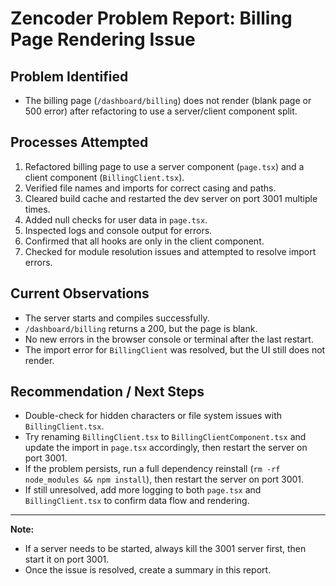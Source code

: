 # Zencoder Problem Report: Billing Page Rendering Issue

## Problem Identified
- The billing page (`/dashboard/billing`) does not render (blank page or 500 error) after refactoring to use a server/client component split.

## Processes Attempted
1. Refactored billing page to use a server component (`page.tsx`) and a client component (`BillingClient.tsx`).
2. Verified file names and imports for correct casing and paths.
3. Cleared build cache and restarted the dev server on port 3001 multiple times.
4. Added null checks for user data in `page.tsx`.
5. Inspected logs and console output for errors.
6. Confirmed that all hooks are only in the client component.
7. Checked for module resolution issues and attempted to resolve import errors.

## Current Observations
- The server starts and compiles successfully.
- `/dashboard/billing` returns a 200, but the page is blank.
- No new errors in the browser console or terminal after the last restart.
- The import error for `BillingClient` was resolved, but the UI still does not render.

## Recommendation / Next Steps
- Double-check for hidden characters or file system issues with `BillingClient.tsx`.
- Try renaming `BillingClient.tsx` to `BillingClientComponent.tsx` and update the import in `page.tsx` accordingly, then restart the server on port 3001.
- If the problem persists, run a full dependency reinstall (`rm -rf node_modules && npm install`), then restart the server on port 3001.
- If still unresolved, add more logging to both `page.tsx` and `BillingClient.tsx` to confirm data flow and rendering.

---

**Note:**
- If a server needs to be started, always kill the 3001 server first, then start it on port 3001.
- Once the issue is resolved, create a summary in this report. 